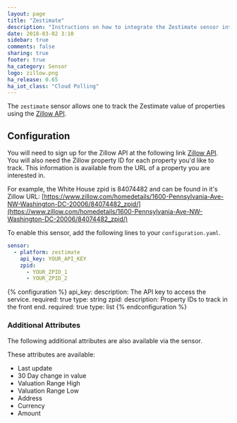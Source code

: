 ```yaml
---
layout: page
title: "Zestimate"
description: "Instructions on how to integrate the Zestimate sensor into Home Assistant."
date: 2018-03-02 3:10
sidebar: true
comments: false
sharing: true
footer: true
ha_category: Sensor
logo: zillow.png
ha_release: 0.65
ha_iot_class: "Cloud Polling"
---
```


The `zestimate` sensor allows one to track the Zestimate value of properties using the [Zillow API](https://www.zillow.com/howto/api/APIOverview.htm).

## Configuration

You will need to sign up for the Zillow API at the following link [Zillow API](https://www.zillow.com/howto/api/APIOverview.htm). You will also need the Zillow property ID for each property you'd like to track. This information is available from the URL of a property you are interested in. 

For example, the White House zpid is 84074482 and can be found in it's Zillow URL: [https://www.zillow.com/homedetails/1600-Pennsylvania-Ave-NW-Washington-DC-20006/84074482_zpid/](https://www.zillow.com/homedetails/1600-Pennsylvania-Ave-NW-Washington-DC-20006/84074482_zpid/)

To enable this sensor, add the following lines to your `configuration.yaml`.

```yaml
sensor:
  - platform: zestimate
    api_key: YOUR_API_KEY
    zpid:
      - YOUR_ZPID_1
      - YOUR_ZPID_2
```

{% configuration %}
api_key:
  description: The API key to access the service.
  required: true
  type: string
zpid:
  description: Property IDs to track in the front end.
  required: true
  type: list
{% endconfiguration %}

### Additional Attributes

The following additional attributes are also available via the sensor.

These attributes are available:

- Last update
- 30 Day change in value
- Valuation Range High
- Valuation Range Low
- Address
- Currency
- Amount
